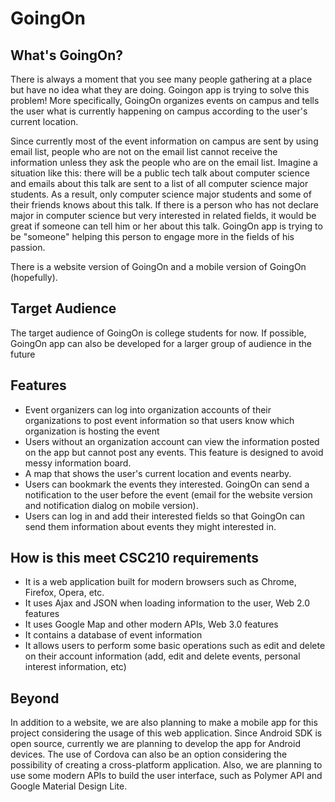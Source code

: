 # GoingOn

## What's GoingOn?

There is always a moment that you see many people gathering at a place but have no idea what they are doing. Goingon app is trying to solve this problem! More specifically, GoingOn organizes events on campus and tells the user what is currently happening on campus according to the user's current location.  

Since currently most of the event information on campus are sent by using email list, people who are not on the email list cannot receive the information unless they ask the people who are on the email list. Imagine a situation like this: there will be a public tech talk about computer science and emails about this talk are sent to a list of all computer science major students. As a result, only computer science major students and some of their friends knows about this talk. If there is a person who has not declare major in computer science but very interested in related fields, it would be great if someone can tell him or her about this talk. GoingOn app is trying to be "someone" helping this person to engage more in the fields of his passion. 

There is a website version of GoingOn and a mobile version of GoingOn (hopefully). 

## Target Audience

The target audience of GoingOn is college students for now. If possible, GoingOn app can also be developed for a larger group of audience in the future

## Features

* Event organizers can log into organization accounts of their organizations to post event information so that users know which organization is hosting the event
* Users without an organization account can view the information posted on the app but cannot post any events. This feature is designed to avoid messy information board. 
* A map that shows the user's current location and events nearby. 
* Users can bookmark the events they interested. GoingOn can send a notification to the user before the event (email for the website version and notification dialog on mobile version).
* Users can log in and add their interested fields so that GoingOn can send them information about events they might interested in. 

## How is this meet CSC210 requirements

* It is a web application built for modern browsers such as Chrome, Firefox, Opera, etc.
* It uses Ajax and JSON when loading information to the user, Web 2.0 features
* It uses Google Map and other modern APIs, Web 3.0 features
* It contains a database of event information
* It allows users to perform some basic operations such as edit and delete on their account information (add, edit and delete events, personal interest information, etc)

## Beyond

In addition to a website, we are also planning to make a mobile app for this project considering the usage of this web application. Since Android SDK is open source, currently we are planning to develop the app for Android devices. The use of Cordova can also be an option considering the possibility of creating a cross-platform application. Also, we are planning to use some modern APIs to build the user interface, such as Polymer API and Google Material Design Lite.
